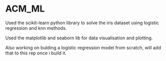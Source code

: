 # ACM_ML
Used the scikit-learn python library to solve the iris dataset using logistic regression and knn methods.

Used the matplotlib and seaborn lib for data visualisation and plotting.

Also working on bulding a logistic regression model from scratch, will add that to this rep once i build it.
